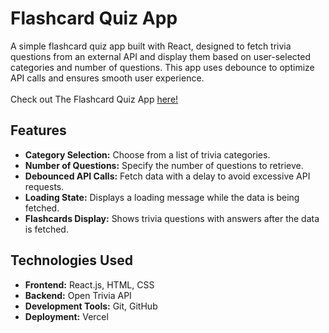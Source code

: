 

# Flashcard Quiz App
A simple flashcard quiz app built with React, designed to fetch trivia questions from an external API and display them based on user-selected categories and number of questions. This app uses debounce to optimize API calls and ensures smooth user experience. <br /> <br />
Check out The Flashcard Quiz App [here!](https://flashcard-quiz-zoheb-akhtars-projects.vercel.app/)

## Features
- **Category Selection:** Choose from a list of trivia categories. <br/>
- **Number of Questions:** Specify the number of questions to retrieve.  <br/>
- **Debounced API Calls:** Fetch data with a delay to avoid excessive API requests.  <br/>
- **Loading State:** Displays a loading message while the data is being fetched.  <br/>
- **Flashcards Display:** Shows trivia questions with answers after the data is fetched.  <br/>

## Technologies Used
- **Frontend:** React.js, HTML, CSS <br />
- **Backend:** Open Trivia API
- **Development Tools:** Git, GitHub <br />
- **Deployment:** Vercel

